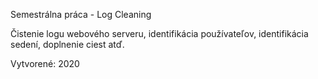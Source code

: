 Semestrálna práca - Log Cleaning

Čistenie logu webového serveru, identifikácia používateľov, identifikácia sedení, doplnenie ciest atď.

Vytvorené: 2020
